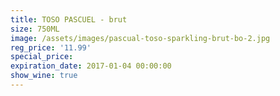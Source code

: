 ```yaml
---
title: TOSO PASCUEL - brut
size: 750ML
image: /assets/images/pascual-toso-sparkling-brut-bo-2.jpg
reg_price: '11.99'
special_price:
expiration_date: 2017-01-04 00:00:00
show_wine: true
---
```



